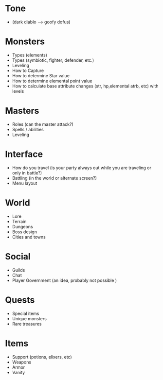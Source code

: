# Tone #

  * (dark diablo --> goofy dofus)

# Monsters #

  * Types (elements)
  * Types (symbiotic, fighter, defender, etc.)
  * Leveling
  * How to Capture
  * How to determine Star value
  * How to determine elemental point value
  * How to calculate base attribute changes (str, hp,elemental atrb, etc) with levels

# Masters #

  * Roles (can the master attack?)
  * Spells / abilities
  * Leveling

# Interface #

  * How do you travel (is your party always out while you are traveling or only in battle?)
  * Battling (in the world or alternate screen?)
  * Menu layout

# World #

  * Lore
  * Terrain
  * Dungeons
  * Boss design
  * Cities and towns

# Social #

  * Guilds
  * Chat
  * Player Government (an idea, probably not possible )

# Quests #

  * Special items
  * Unique monsters
  * Rare treasures

# Items #

  * Support (potions, elixers, etc)
  * Weapons
  * Armor
  * Vanity